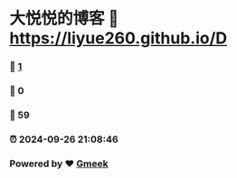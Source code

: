 # 大悦悦的博客 :link: https://liyue260.github.io/D 
### :page_facing_up: [1](https://liyue260.github.io/D/tag.html) 
### :speech_balloon: 0 
### :hibiscus: 59 
### :alarm_clock: 2024-09-26 21:08:46 
### Powered by :heart: [Gmeek](https://github.com/Meekdai/Gmeek)
